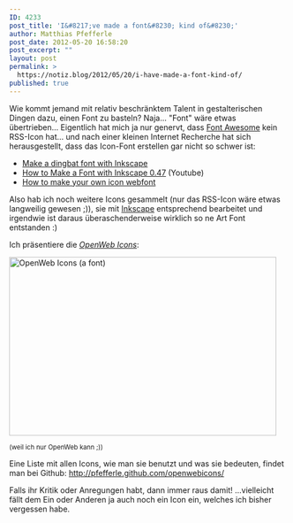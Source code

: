 ```yaml
---
ID: 4233
post_title: 'I&#8217;ve made a font&#8230; kind of&#8230;'
author: Matthias Pfefferle
post_date: 2012-05-20 16:58:20
post_excerpt: ""
layout: post
permalink: >
  https://notiz.blog/2012/05/20/i-have-made-a-font-kind-of/
published: true
---
```

Wie kommt jemand mit relativ beschränktem Talent in gestalterischen Dingen dazu, einen Font zu basteln? Naja... "Font" wäre etwas übertrieben... Eigentlich hat mich ja nur genervt, dass <a href="http://fortawesome.github.com/Font-Awesome/">Font Awesome</a> kein RSS-Icon hat... und nach einer kleinen Internet Recherche hat sich herausgestellt, dass das Icon-Font erstellen gar nicht so schwer ist:

<ul><li><a href="http://cleversomeday.wordpress.com/2010/02/09/inkscape-dings/">Make a dingbat font with Inkscape</a></li>
<li><a href="http://www.youtube.com/watch?v=_KX-e6sijGE">How to Make a Font with Inkscape 0.47</a> (Youtube)</li>
<li><a href="http://www.webdesignerdepot.com/2012/01/how-to-make-your-own-icon-webfont/">How to make your own icon webfont</a></li></ul>

Also hab ich noch weitere Icons gesammelt (nur das RSS-Icon wäre etwas langweilig gewesen ;)), sie mit <a href="http://inkscape.org/">Inkscape</a> entsprechend bearbeitet und irgendwie ist daraus überaschenderweise wirklich so ne Art Font entstanden :)

Ich präsentiere die <em><a href="http://pfefferle.github.com/openwebicons/">OpenWeb Icons</a></em>:

<img src="http://notiz.blog/wp-content/uploads/2012/05/OpenWeb-Icons.jpg" alt="OpenWeb Icons (a font)" title="OpenWeb Icons (a font)" width="484" height="323" class="aligncenter size-full wp-image-4242" />

<small>(weil ich nur OpenWeb kann ;))</small>

Eine Liste mit allen Icons, wie man sie benutzt und was sie bedeuten, findet man bei Github: <a href="http://pfefferle.github.com/openwebicons/">http://pfefferle.github.com/openwebicons/</a>

Falls ihr Kritik oder Anregungen habt, dann immer raus damit! ...vielleicht fällt dem Ein oder Anderen ja auch noch ein Icon ein, welches ich bisher vergessen habe.